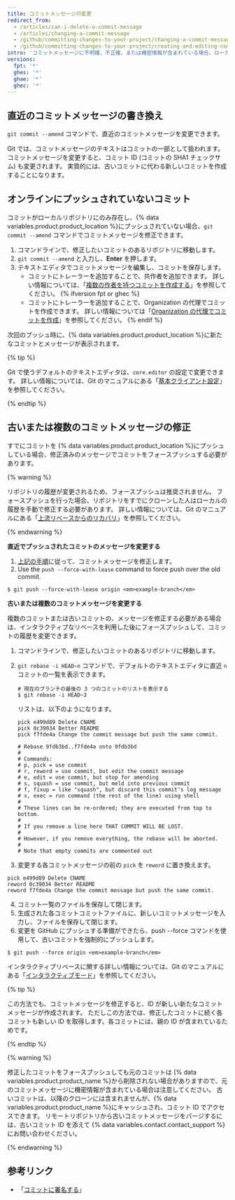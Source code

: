 ```yaml
---
title: コミットメッセージの変更
redirect_from:
  - /articles/can-i-delete-a-commit-message
  - /articles/changing-a-commit-message
  - /github/committing-changes-to-your-project/changing-a-commit-message
  - /github/committing-changes-to-your-project/creating-and-editing-commits/changing-a-commit-message
intro: 'コミットメッセージに不明確、不正確、または機密情報が含まれている場合、ローカルでメッセージを修正して、{% data variables.product.product_name %}に新しいメッセージで新しいコミットをプッシュできます。 また、コミットメッセージを変更して、不足している情報を追加することも可能です。'
versions:
  fpt: '*'
  ghes: '*'
  ghae: '*'
  ghec: '*'
---
```


## 直近のコミットメッセージの書き換え

`git commit --amend` コマンドで、直近のコミットメッセージを変更できます。

Git では、コミットメッセージのテキストはコミットの一部として扱われます。 コミットメッセージを変更すると、コミット ID (コミットの SHA1 チェックサム) も変更されます。 実質的には、古いコミットに代わる新しいコミットを作成することになります。

## オンラインにプッシュされていないコミット

コミットがローカルリポジトリにのみ存在し、{% data variables.product.product_location %}にプッシュされていない場合、`git commit --amend` コマンドでコミットメッセージを修正できます。

1. コマンドラインで、修正したいコミットのあるリポジトリに移動します。
2. `git commit --amend` と入力し、**Enter** を押します。
3. テキストエディタでコミットメッセージを編集し、コミットを保存します。
    - コミットにトレーラーを追加することで、共作者を追加できます。 詳しい情報については、「[複数の作者を持つコミットを作成する](/pull-requests/committing-changes-to-your-project/creating-and-editing-commits/creating-a-commit-with-multiple-authors)」を参照してください。
{% ifversion fpt or ghec %}
    - コミットにトレーラーを追加することで、Organization の代理でコミットを作成できます。 詳しい情報については「[Organization の代理でコミットを作成](/pull-requests/committing-changes-to-your-project/creating-and-editing-commits/creating-a-commit-on-behalf-of-an-organization)」を参照してください。
{% endif %}

次回のプッシュ時に、{% data variables.product.product_location %}に新たなコミットとメッセージが表示されます。

{% tip %}

Git で使うデフォルトのテキストエディタは、`core.editor` の設定で変更できます。 詳しい情報については、Git のマニュアルにある「[基本クライアント設定](https://git-scm.com/book/en/Customizing-Git-Git-Configuration#_basic_client_configuration)」を参照してください。

{% endtip %}

## 古いまたは複数のコミットメッセージの修正

すでにコミットを {% data variables.product.product_location %}にプッシュしている場合、修正済みのメッセージでコミットをフォースプッシュする必要があります。

{% warning %}

リポジトリの履歴が変更されるため、フォースプッシュは推奨されません。 フォースプッシュを行った場合、リポジトリをすでにクローンした人はローカルの履歴を手動で修正する必要があります。 詳しい情報については、Git のマニュアルにある「[上流リベースからのリカバリ](https://git-scm.com/docs/git-rebase#_recovering_from_upstream_rebase)」を参照してください。

{% endwarning %}

**直近でプッシュされたコミットのメッセージを変更する**

1. [上記の手順](/articles/changing-a-commit-message#commit-has-not-been-pushed-online)に従って、コミットメッセージを修正します。
2. Use the `push --force-with-lease` command to force push over the old commit.
  ```shell
  $ git push --force-with-lease origin <em>example-branch</em>
  ```

**古いまたは複数のコミットメッセージを変更する**

複数のコミットまたは古いコミットの、メッセージを修正する必要がある場合は、インタラクティブなリベースを利用した後にフォースプッシュして、コミットの履歴を変更できます。

1. コマンドラインで、修正したいコミットのあるリポジトリに移動します。
2. `git rebase -i HEAD~n` コマンドで、デフォルトのテキストエディタに直近 `n` コミットの一覧を表示できます。

    ```shell
    # 現在のブランチの最後の 3 つのコミットのリストを表示する
    $ git rebase -i HEAD~3
    ```
    リストは、以下のようになります。

    ```shell
    pick e499d89 Delete CNAME
    pick 0c39034 Better README
    pick f7fde4a Change the commit message but push the same commit.

    # Rebase 9fdb3bd..f7fde4a onto 9fdb3bd
    #
    # Commands:
    # p, pick = use commit
    # r, reword = use commit, but edit the commit message
    # e, edit = use commit, but stop for amending
    # s, squash = use commit, but meld into previous commit
    # f, fixup = like "squash", but discard this commit's log message
    # x, exec = run command (the rest of the line) using shell
    #
    # These lines can be re-ordered; they are executed from top to bottom.
    #
    # If you remove a line here THAT COMMIT WILL BE LOST.
    #
    # However, if you remove everything, the rebase will be aborted.
    #
    # Note that empty commits are commented out
    ```
3. 変更する各コミットメッセージの前の `pick` を `reword` に置き換えます。
  ```shell
  pick e499d89 Delete CNAME
  reword 0c39034 Better README
  reword f7fde4a Change the commit message but push the same commit.
  ```
4. コミット一覧のファイルを保存して閉じます。
5. 生成された各コミットコミットファイルに、新しいコミットメッセージを入力し、ファイルを保存して閉じます。
6. 変更を GitHub にプッシュする準備ができたら、push --force コマンドを使用して、古いコミットを強制的にプッシュします。
```shell
$ git push --force origin <em>example-branch</em>
```

インタラクティブリベースに関する詳しい情報については、Git のマニュアルにある「[インタラクティブモード](https://git-scm.com/docs/git-rebase#_interactive_mode)」を参照してください。

{% tip %}

この方法でも、コミットメッセージを修正すると、ID が新しい新たなコミットメッセージが作成されます。 ただしこの方法では、修正したコミットに続く各コミットも新しい ID を取得します。各コミットには、親の ID が含まれているためです。

{% endtip %}

{% warning %}

修正したコミットをフォースプッシュしても元のコミットは {% data variables.product.product_name %}から削除されない場合がありますので、元のコミットメッセージに機密情報が含まれている場合は注意してください。 古いコミットは、以降のクローンには含まれませんが、{% data variables.product.product_name %}にキャッシュされ、コミット ID でアクセスできます。 リモートリポジトリから古いコミットメッセージをパージするには、古いコミット ID を添えて {% data variables.contact.contact_support %}にお問い合わせください。

{% endwarning %}

## 参考リンク

* 「[コミットに署名する](/articles/signing-commits)」
